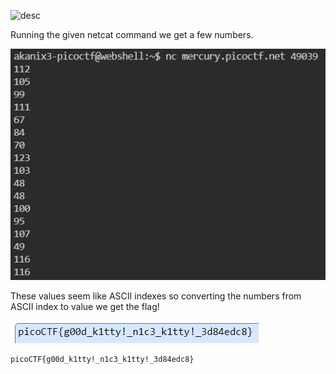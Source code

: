 ![desc](gg/picoCTF/General%20Skills/Nice%20netcat/files/desc.png)

Running the given netcat command we get a few numbers. 

![cmd](files/numbers.png)

These values seem like ASCII indexes so converting the numbers from ASCII index to value we get the flag!

![flag](files/asciiflag.png)

```
picoCTF{g00d_k1tty!_n1c3_k1tty!_3d84edc8}
```
